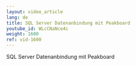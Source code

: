 ```yaml
---
layout: video_article
lang: de
title: SQL Server Datenanbindung mit Peakboard
youtube_id: WLcCNaNce4c
weight: 1600
ref: vid-1600
---
```


SQL Server Datenanbindung mit Peakboard
